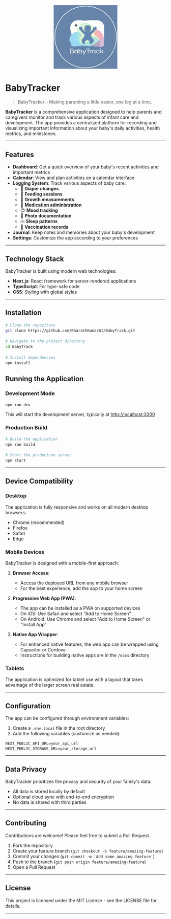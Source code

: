 <p align="center">
  <img src="public/images/logo.jpeg" alt="BabyTracker Logo" width="200" />
</p>

# BabyTracker

> BabyTracker – Making parenting a little easier, one log at a time.

**BabyTracker** is a comprehensive application designed to help parents and caregivers monitor and track various aspects of infant care and development. The app provides a centralized platform for recording and visualizing important information about your baby's daily activities, health metrics, and milestones.

---

## Features

- **Dashboard**: Get a quick overview of your baby's recent activities and important metrics
- **Calendar**: View and plan activities on a calendar interface
- **Logging System**: Track various aspects of baby care:
  - 💩 **Diaper changes**
  - 🍼 **Feeding sessions**
  - 📏 **Growth measurements**
  - 💊 **Medication administration**
  - 😊 **Mood tracking**
  - 📸 **Photo documentation**
  - 💤 **Sleep patterns**
  - 💉 **Vaccination records**
- **Journal**: Keep notes and memories about your baby's development
- **Settings**: Customize the app according to your preferences

---

## Technology Stack

BabyTracker is built using modern web technologies:

- **Next.js**: React framework for server-rendered applications
- **TypeScript**: For type-safe code
- **CSS**: Styling with global styles

---

## Installation

```bash
# Clone the repository
git clone https://github.com/BharathKumarAI/BabyTrack.git

# Navigate to the project directory
cd BabyTrack

# Install dependencies
npm install
```

## Running the Application

### Development Mode

```bash
npm run dev
```

This will start the development server, typically at [http://localhost:3000](http://localhost:3000)

### Production Build

```bash
# Build the application
npm run build

# Start the production server
npm start
```

---

## Device Compatibility

### Desktop

The application is fully responsive and works on all modern desktop browsers:

- Chrome (recommended)
- Firefox
- Safari
- Edge

### Mobile Devices

BabyTracker is designed with a mobile-first approach:

1. **Browser Access**:

   - Access the deployed URL from any mobile browser
   - For the best experience, add the app to your home screen

2. **Progressive Web App (PWA)**:

   - The app can be installed as a PWA on supported devices
   - On iOS: Use Safari and select "Add to Home Screen"
   - On Android: Use Chrome and select "Add to Home Screen" or "Install App"

3. **Native App Wrapper**:
   - For enhanced native features, the web app can be wrapped using Capacitor or Cordova
   - Instructions for building native apps are in the `/docs` directory

### Tablets

The application is optimized for tablet use with a layout that takes advantage of the larger screen real estate.

---

## Configuration

The app can be configured through environment variables:

1. Create a `.env.local` file in the root directory
2. Add the following variables (customize as needed):

```env
NEXT_PUBLIC_API_URL=your_api_url
NEXT_PUBLIC_STORAGE_URL=your_storage_url
```

---

## Data Privacy

BabyTracker prioritizes the privacy and security of your family's data:

- All data is stored locally by default
- Optional cloud sync with end-to-end encryption
- No data is shared with third parties

---

## Contributing

Contributions are welcome! Please feel free to submit a Pull Request.

1. Fork the repository
2. Create your feature branch (`git checkout -b feature/amazing-feature`)
3. Commit your changes (`git commit -m 'Add some amazing feature'`)
4. Push to the branch (`git push origin feature/amazing-feature`)
5. Open a Pull Request

---

## License

This project is licensed under the MIT License - see the LICENSE file for details.

---
